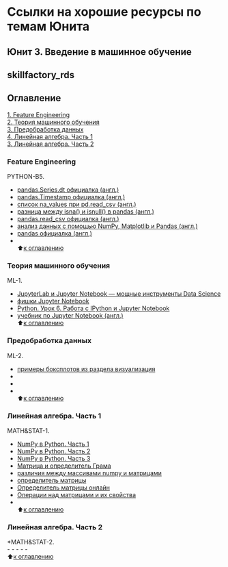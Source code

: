 # Ссылки на хорошие ресурсы по темам Юнита
## Юнит 3. Введение в машинное обучение
## skillfactory_rds  

## Оглавление  
[1. Feature Engineering](https://github.com/alex-sokolov2011/my_study/blob/master/SkillFactory/DST_10/unit_3/links_to_resources_on_module_topics.md#Feature-Engineering)  
[2. Теория машинного обучения](https://github.com/alex-sokolov2011/my_study/blob/master/SkillFactory/DST_10/unit_3/links_to_resources_on_module_topics.md#Теория-машинного-обучения)  
[3. Предобработка данных](https://github.com/alex-sokolov2011/my_study/blob/master/SkillFactory/DST_10/unit_3/links_to_resources_on_module_topics.md#Предобработка-данных)  
[4. Линейная алгебра. Часть 1](https://github.com/alex-sokolov2011/my_study/blob/master/SkillFactory/DST_10/unit_3/links_to_resources_on_module_topics.md#Линейная-алгебра.-Часть-1)  
[3. Линейная алгебра. Часть 2](https://github.com/alex-sokolov2011/my_study/blob/master/SkillFactory/DST_10/unit_3/links_to_resources_on_module_topics.md#Линейная-алгебра.-Часть-2)  

### Feature Engineering
 PYTHON-B5.  
- [pandas.Series.dt официалка (англ.)](https://pandas.pydata.org/pandas-docs/stable/reference/api/pandas.Series.dt.html)
- [pandas.Timestamp официалка (англ.)](https://pandas.pydata.org/pandas-docs/stable/reference/api/pandas.Timestamp.html)
- [список na_values при pd.read_csv (англ.)](https://stackoverflow.com/questions/26659941/pandas-read-csv-named-argument-na-values-default-values)
- [разница между isna() и isnull() в pandas (англ.)
](https://datascience.stackexchange.com/questions/37878/difference-between-isna-and-isnull-in-pandas)
- [pandas.read_csv официалка (англ.)](https://pandas.pydata.org/pandas-docs/stable/reference/api/pandas.read_csv.html)
- [анализ данных с помощью NumPy, Matplotlib и Pandas (англ.)](https://www.analyticsvidhya.com/blog/2015/04/comprehensive-guide-data-exploration-sas-using-python-numpy-scipy-matplotlib-pandas/)
- [pandas официалка (англ.)](https://pandas.pydata.org/pandas-docs/stable/)
- []()  
:arrow_up:[к оглавлению](https://github.com/alex-sokolov2011/my_study/blob/master/SkillFactory/DST_10/unit_3/links_to_resources_on_module_topics.md#Оглавление)

### Теория машинного обучения
 ML-1.  
- [JupyterLab и Jupyter Notebook — мощные инструменты Data Science](https://proglib.io/p/jupyter/)
- [фишки Jupyter Notebook](https://habr.com/ru/company/wunderfund/blog/316826/)
- [Python. Урок 6. Работа с IPython и Jupyter Notebook](https://devpractice.ru/python-lesson-6-work-in-jupyter-notebook/)
- [учебник по Jupyter Notebook (англ.)](https://www.datacamp.com/community/tutorials/tutorial-jupyter-notebook)  
:arrow_up:[к оглавлению](https://github.com/alex-sokolov2011/my_study/blob/master/SkillFactory/DST_10/unit_3/links_to_resources_on_module_topics.md#Оглавление)

### Предобработка данных
 ML-2.  
- [примеры боксплотов из раздела визуализация](http://python-graph-gallery.com/boxplot/)
- []()
- []()
- []()  
:arrow_up:[к оглавлению](https://github.com/alex-sokolov2011/my_study/blob/master/SkillFactory/DST_10/unit_3/links_to_resources_on_module_topics.md#Оглавление)

### Линейная алгебра. Часть 1
 MATH&STAT-1.  
- [NumPy в Python. Часть 1](https://habr.com/ru/post/352678/)
- [NumPy в Python. Часть 2](https://habr.com/post/353416/)
- [NumPy в Python. Часть 3](https://habr.com/post/413381/)
- [Матрица и определитель Грама](http://mathhelpplanet.com/static.php?p=matritsa-i-opredelitel-grama)
- [различия между массивами numpy и матрицами](https://stackoverflow.com/questions/4151128/what-are-the-differences-between-numpy-arrays-and-matrices-which-one-should-i-u)  
- [определитель матрицы](http://mathprofi.ru/kak_vychislit_opredelitel.html)  
- [Определитель матрицы онлайн](https://math.semestr.ru/kramer/opred.php)  
- [Операции над матрицами и их свойства](http://ru.solverbook.com/spravochnik/matricy/operacii-nad-matricami-ix-svojstva/)  
- []()  
:arrow_up:[к оглавлению](https://github.com/alex-sokolov2011/my_study/blob/master/SkillFactory/DST_10/unit_3/links_to_resources_on_module_topics.md#Оглавление)

### Линейная алгебра. Часть 2
 *MATH&STAT-2.  
-[]()
-[]()
-[]()
-[]()
-[]()  
:arrow_up:[к оглавлению](https://github.com/alex-sokolov2011/my_study/blob/master/SkillFactory/DST_10/unit_3/links_to_resources_on_module_topics.md#Оглавление)
